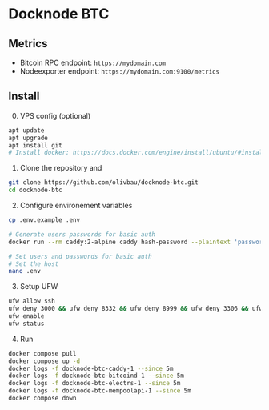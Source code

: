 # Docknode BTC

## Metrics

* Bitcoin RPC endpoint: `https://mydomain.com`
* Nodeexporter endpoint: `https://mydomain.com:9100/metrics`

## Install 

0. VPS config (optional)
```bash
apt update
apt upgrade
apt install git
# Install docker: https://docs.docker.com/engine/install/ubuntu/#install-using-the-repository
```

1. Clone the repository and
```bash
git clone https://github.com/olivbau/docknode-btc.git
cd docknode-btc
```

2. Configure environement variables
```bash
cp .env.example .env

# Generate users passwords for basic auth
docker run --rm caddy:2-alpine caddy hash-password --plaintext 'password'

# Set users and passwords for basic auth
# Set the host
nano .env
```

3. Setup UFW
```bash
ufw allow ssh
ufw deny 3000 && ufw deny 8332 && ufw deny 8999 && ufw deny 3306 && ufw deny 50001
ufw enable
ufw status
```

4. Run
```bash
docker compose pull
docker compose up -d
docker logs -f docknode-btc-caddy-1 --since 5m
docker logs -f docknode-btc-bitcoind-1 --since 5m
docker logs -f docknode-btc-electrs-1 --since 5m
docker logs -f docknode-btc-mempoolapi-1 --since 5m
docker compose down
```